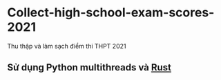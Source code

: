 # Collect-high-school-exam-scores-2021
Thu thập và làm sạch điểm thi THPT 2021
## Sử dụng Python multithreads và [Rust](https://github.com/rust-lang/rust)

